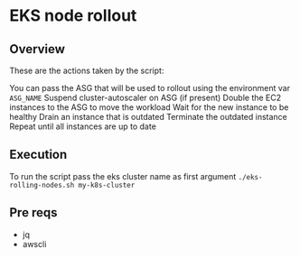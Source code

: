 # EKS node rollout

## Overview
These are the actions taken by the script:

You can pass the ASG that will be used to rollout using the environment var `ASG_NAME`
Suspend cluster-autoscaler on ASG (if present)
Double the EC2 instances to the ASG to move the workload
Wait for the new instance to be healthy
Drain an instance that is outdated
Terminate the outdated instance
Repeat until all instances are up to date

## Execution

To run the script pass the eks cluster name as first argument
`./eks-rolling-nodes.sh my-k8s-cluster`
## Pre reqs

* jq
* awscli